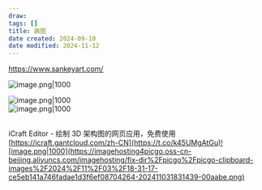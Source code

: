 ```yaml
---
draw:
tags: []
title: 画图
date created: 2024-09-10
date modified: 2024-11-12
---
```


https://www.sankeyart.com/

![image.png|1000](https://imagehosting4picgo.oss-cn-beijing.aliyuncs.com/imagehosting/fix-dir%2Fpicgo%2Fpicgo-clipboard-images%2F2024%2F11%2F02%2F00-05-40-bc25db06d4406e21364022141353b599-202411020005144-a4b884.png)

![image.png|1000](https://camo.githubusercontent.com/603ba7f47d60a5b0fa4e4648725b14b7a9053a3b37d19d7f5e99290f520baddc/68747470733a2f2f6173736574732e6e75636c657573636c6f75642e636f6d2f6e656f73796e632f646f63732f6e656f73796e632d6865616465722e737667)  
![image.png|1000](https://imagehosting4picgo.oss-cn-beijing.aliyuncs.com/imagehosting/fix-dir%2Fpicgo%2Fpicgo-clipboard-images%2F2024%2F09%2F11%2F01-01-21-f801a274f6726f1c3e3aa697fd83abea-202409110101130-86a147.png)

##

iCraft Editor - 绘制 3D 架构图的网页应用，免费使用 [https://icraft.gantcloud.com/zh-CN](https://t.co/k45UMgAtGu)![image.png|1000](https://imagehosting4picgo.oss-cn-beijing.aliyuncs.com/imagehosting/fix-dir%2Fpicgo%2Fpicgo-clipboard-images%2F2024%2F11%2F03%2F18-31-17-ce5eb141a746fadae1d3f6ef08704264-202411031831439-00aabe.png)
